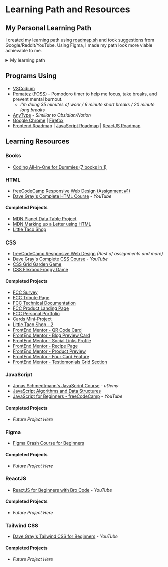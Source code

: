 # Learning Path and Resources

## My Personal Learning Path

I created my learning path using [roadmap.sh](https://roadmap.sh/) and took suggestions from Google/Reddit/YouTube. Using Figma, I made my path look more viable achievable to me.

<details>
    <summary>My learning path</summary>
        <img src="https://github.com/kylecreate/100DaysOfCode/blob/main/imgs/LearningPath.png" alt="Personal Learning roadmap" title="Personal Learning roadmap">
        <p style="font-size: 12">Path last updated: 6/3/24</p>
</details>

## Programs Using
* [VSCodium](https://vscodium.com/)
* [Pomatez (FOSS)](https://github.com/zidoro/pomatez) - Pomodoro timer to help me focus, take breaks, and prevent mental burnout.
    * <i>I'm doing 35 minutes of work / 6 minute short breaks / 20 minute long breaks</i>
* [AnyType](https://anytype.io/) - *Similiar to Obsidian/Notion*
* [Google Chrome](https://www.google.com/chrome/) | [Firefox](https://www.mozilla.org/en-US/firefox/new/)
* [Frontend Roadmap](https://roadmap.sh/frontend) | [JavaScript Roadmap](https://roadmap.sh/javascript) | [ReactJS Roadmap](https://roadmap.sh/react)

## Learning Resources

### Books
* [Coding All-In-One for Dummies (7 books in 1)](https://www.dummies.com/book/technology/programming-web-design/coding/coding-all-in-one-for-dummies-281666/)

### HTML
* [freeCodeCamp Responsive Web Design (Assignment #1)](https://www.freecodecamp.org/learn/2022/responsive-web-design/)
* [Dave Gray's Complete HTML Course](https://www.youtube.com/watch?v=mJgBOIoGihA) - <i>YouTube</i>
#### Completed Projects
* [MDN Planet Data Table Project](https://developer.mozilla.org/en-US/docs/Learn/HTML/Tables/Structuring_planet_data)
* [MDN Marking up a Letter using HTML](https://developer.mozilla.org/en-US/docs/Learn/HTML/Introduction_to_HTML/Marking_up_a_letter)
* [Little Taco Shop](https://github.com/kylecreate/LTS)

### CSS
* [freeCodeCamp Responsive Web Design](https://www.freecodecamp.org/learn/2022/responsive-web-design/) <i>(Rest of assignments and more)</i>
* [Dave Gray's Complete CSS Course](https://www.youtube.com/watch?v=n4R2E7O-Ngo) - <i>YouTube</i>
* [CSS Grid Garden Game](https://cssgridgarden.com/)
* [CSS Flexbox Froggy Game](https://flexboxfroggy.com/)
#### Completed Projects
* [FCC Survey](https://github.com/kylecreate/FCC-Survey)
* [FCC Tribute Page](https://github.com/kylecreate/FCC-Tribute)
* [FCC Technical Documentation](https://github.com/kylecreate/FCC-TechDoc)
* [FCC Product Landing Page](https://github.com/kylecreate/FCC-ProductLanding)
* [FCC Personal Portfolio](https://github.com/kylecreate/FCC-Portfolio)
* [Cards Mini-Project](https://github.com/kylecreate/CardMiniProject)
* [Little Taco Shop - 2](https://github.com/kylecreate/LTS2)
* [FrontEnd Mentor - QR Code Card](https://www.frontendmentor.io/challenges/qr-code-component-iux_sIO_H/hub)
* [FrontEnd Mentor - Blog Preview Card](https://www.frontendmentor.io/challenges/blog-preview-card-ckPaj01IcS)
* [FrontEnd Mentor - Social Links Profile](https://www.frontendmentor.io/challenges/social-links-profile-UG32l9m6dQ)
* [FrontEnd Mentor - Recipe Page](https://www.frontendmentor.io/challenges/recipe-page-KiTsR8QQKm)
* [FrontEnd Mentor - Product Preview](https://www.frontendmentor.io/challenges/product-preview-card-component-GO7UmttRfa/hub)
* [FrontEnd Mentor - Four Card Feature](https://www.frontendmentor.io/challenges/four-card-feature-section-weK1eFYK)
* [FrontEnd Mentor - Testiomonials Grid Section](https://www.frontendmentor.io/challenges/testimonials-grid-section-Nnw6J7Un7/hub)

### JavaScript
* [Jonas Schmedtmann's JavaScript Course](https://www.udemy.com/course/the-complete-javascript-course/) - <i>uDemy</i>
* [JavaScript Algorithms and Data Structures](https://www.freecodecamp.org/learn/javascript-algorithms-and-data-structures-v8/)
* [JavaScript for Beginners - freeCodeCamp](https://www.youtube.com/watch?v=Zi-Q0t4gMC8) - <i>YouTube</i>
#### Completed Projects
* <i>Future Project Here</i>

### Figma
* [Figma Crash Course for Beginners](https://www.youtube.com/watch?v=o1nCmiW6auE)
#### Completed Projects
* <i>Future Project Here</i>

### ReactJS
* [ReactJS for Beginners with Bro Code](https://www.youtube.com/watch?v=CgkZ7MvWUAA) - <i>YouTube</i>
#### Completed Projects
* <i>Future Project Here</i>

### Tailwind CSS
* [Dave Gray's Tailwind CSS for Beginners](https://www.youtube.com/watch?v=lCxcTsOHrjo) - <i>YouTube</i>
#### Completed Projects
* <i>Future Project Here</i>